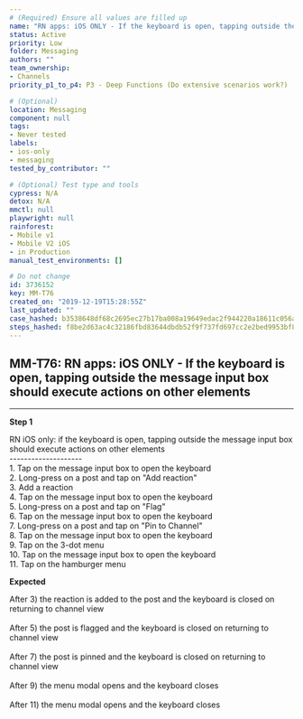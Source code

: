 ```yaml
---
# (Required) Ensure all values are filled up
name: "RN apps: iOS ONLY - If the keyboard is open, tapping outside the message input box should execute actions on other elements"
status: Active
priority: Low
folder: Messaging
authors: ""
team_ownership:
- Channels
priority_p1_to_p4: P3 - Deep Functions (Do extensive scenarios work?)

# (Optional)
location: Messaging
component: null
tags:
- Never tested
labels:
- ios-only
- messaging
tested_by_contributor: ""

# (Optional) Test type and tools
cypress: N/A
detox: N/A
mmctl: null
playwright: null
rainforest:
- Mobile v1
- Mobile V2 iOS
- in Production
manual_test_environments: []

# Do not change
id: 3736152
key: MM-T76
created_on: "2019-12-19T15:28:55Z"
last_updated: ""
case_hashed: b3538648df68c2695ec27b17ba008a19649edac2f944220a18611c056a48f8913e074d40e2a0f19964adf9b75f232596
steps_hashed: f8be2d63ac4c32186fbd83644dbdb52f9f737fd697cc2e2bed9953bf82e4c80cce7f31a237894f7a536f00dcaa9086a0
---
```


<!-- (Auto-generated) Based on frontmatter's "key" and "name" -->

## MM-T76: RN apps: iOS ONLY - If the keyboard is open, tapping outside the message input box should execute actions on other elements

---

**Step 1**

RN iOS only: if the keyboard is open, tapping outside the message input box should execute actions on other elements\
\--------------------\
1\. Tap on the message input box to open the keyboard\
2\. Long-press on a post and tap on "Add reaction"\
3\. Add a reaction\
4\. Tap on the message input box to open the keyboard\
5\. Long-press on a post and tap on "Flag"\
6\. Tap on the message input box to open the keyboard\
7\. Long-press on a post and tap on "Pin to Channel"\
8\. Tap on the message input box to open the keyboard\
9\. Tap on the 3-dot menu\
10\. Tap on the message input box to open the keyboard\
11\. Tap on the hamburger menu

**Expected**

After 3) the reaction is added to the post and the keyboard is closed on returning to channel view\
\
After 5) the post is flagged and the keyboard is closed on returning to channel view\
\
After 7) the post is pinned and the keyboard is closed on returning to channel view\
\
After 9) the menu modal opens and the keyboard closes\
\
After 11) the menu modal opens and the keyboard closes
